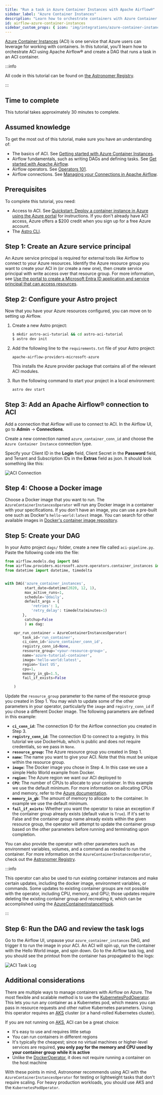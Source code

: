 ```yaml
---
title: "Run a task in Azure Container Instances with Apache Airflow®"
sidebar_label: "Azure Container Instances"
description: "Learn how to orchestrate containers with Azure Container Instances from your Apache Airflow® DAGs."
id: airflow-azure-container-instances
sidebar_custom_props: { icon: 'img/integrations/azure-container-instances.png' }
---
```


[Azure Container Instances](https://azure.microsoft.com/en-us/services/container-instances/) (ACI) is one service that Azure users can leverage for working with containers. In this tutorial, you'll learn how to orchestrate ACI using Apache Airflow® and create a DAG that runs a task in an ACI container.

:::info

All code in this tutorial can be found on [the Astronomer Registry](https://registry.astronomer.io/dags/azure-container-instance).

:::

## Time to complete

This tutorial takes approximately 30 minutes to complete.

## Assumed knowledge

To get the most out of this tutorial, make sure you have an understanding of:

- The basics of ACI. See [Getting started with Azure Container Instances](https://azure.microsoft.com/en-us/products/container-instances/#getting-started).
- Airflow fundamentals, such as writing DAGs and defining tasks. See [Get started with Apache Airflow](get-started-with-airflow.md).
- Airflow operators. See [Operators 101](what-is-an-operator.md).
- Airflow connections. See [Managing your Connections in Apache Airflow](connections.md).

## Prerequisites

To complete this tutorial, you need:

- Access to ACI. See [Quickstart: Deploy a container instance in Azure using the Azure portal](https://learn.microsoft.com/en-us/azure/container-instances/container-instances-quickstart-portal) for instructions. If you don't already have ACI access, Azure offers a $200 credit when you sign up for a free Azure account.
- The [Astro CLI](https://www.astronomer.io/docs/astro/cli/get-started).

## Step 1: Create an Azure service principal

An Azure service principal is required for external tools like Airflow to connect to your Azure resources. Identify the Azure resource group you want to create your ACI in (or create a new one), then create service principal with write access over that resource group. For more information, see [Use the portal to create a Microsoft Entra ID application and service principal that can access resources](https://learn.microsoft.com/en-us/entra/identity-platform/howto-create-service-principal-portal).

## Step 2: Configure your Astro project

Now that you have your Azure resources configured, you can move on to setting up Airflow.

1. Create a new Astro project:

    ```sh
    $ mkdir astro-aci-tutorial && cd astro-aci-tutorial
    $ astro dev init
    ```

2. Add the following line to the `requirements.txt` file of your Astro project:

    ```text
    apache-airflow-providers-microsoft-azure
    ```

    This installs the Azure provider package that contains all of the relevant ACI modules.

3. Run the following command to start your project in a local environment:

    ```sh
    astro dev start
    ```

## Step 3: Add an Apache Airflow® connection to ACI

Add a connection that Airflow will use to connect to ACI. In the Airflow UI, go to **Admin** -> **Connections**.

Create a new connection named `azure_container_conn_id` and choose the `Azure Container Instance` connection type.

Specify your Client ID in the **Login** field, Client Secret in the **Password** field, and Tenant and Subscription IDs in the **Extras** field as json. It should look something like this:

![ACI Connection](/img/guides/aci_connection.png)

## Step 4: Choose a Docker image

Choose a Docker image that you want to run. The `AzureContainerInstancesOperator` will run any Docker image in a container with your specifications. If you don't have an image, you can use a pre-built one such as Docker's `hello-world:latest` image. You can search for other available images in [Docker's container image repository](https://hub.docker.com/search?q=).

## Step 5: Create your DAG

In your Astro project `dags/` folder, create a new file called `aci-pipeline.py`. Paste the following code into the file:

```python
from airflow.models.dag import DAG
from airflow.providers.microsoft.azure.operators.container_instances import AzureContainerInstancesOperator
from datetime import datetime, timedelta


with DAG('azure_container_instances',
         start_date=datetime(2020, 12, 1),
         max_active_runs=1,
         schedule='@daily',
         default_args = {
            'retries': 1,
            'retry_delay': timedelta(minutes=1)
        },
         catchup=False
         ) as dag:

    opr_run_container = AzureContainerInstancesOperator(
        task_id='run_container',
        ci_conn_id='azure_container_conn_id',
        registry_conn_id=None,
        resource_group='<your-resource-group>',
        name='azure-tutorial-container',
        image='hello-world:latest',
        region='East US',
        cpu=1,
        memory_in_gb=1.5,
        fail_if_exists=False

    )
```

Update the `resource_group` parameter to the name of the resource group you created in Step 1. You may wish to update some of the other parameters in your operator, particularly the `image` and `registry_conn_id` if you chose a different Docker image. The following parameters are defined in this example:

- **`ci_conn_id`:** The connection ID for the Airflow connection you created in Step 3.
- **`registry_conn_id`:** The connection ID to connect to a registry. In this tutorial we use DockerHub, which is public and does not require credentials, so we pass in `None`.
- **`resource_group`:** The Azure resource group you created in Step 1.
- **`name`:** The name you want to give your ACI. Note that this must be unique within the resource group.
- **`image`:** The Docker image you chose in Step 4. In this case we use a simple Hello World example from Docker.
- **`region`:** The Azure region we want our ACI deployed to
- **`CPU`:** The number of CPUs to allocate to your container. In this example we use the default minimum. For more information on allocating CPUs and memory, refer to the [Azure documentation](https://docs.microsoft.com/en-us/azure/container-instances/container-instances-faq).
- **`memory_in_gb`**: The amount of memory to allocate to the container. In example we use the default minimum.
- **`fail_if_exists`:** Whether you want the operator to raise an exception if the container group already exists (default value is `True`). If it's set to False and the container group name already exists within the given resource group, the operator will attempt to update the container group based on the other parameters before running and terminating upon completion.

You can also provide the operator with other parameters such as environment variables, volumes, and a command as needed to run the container. For more information on the `AzureContainerInstancesOperator`, check out the [Astronomer Registry](https://registry.astronomer.io/providers/microsoft-azure/modules/azurecontainerinstancesoperator).

:::info

This operator can also be used to run existing container instances and make certain updates, including the docker image, environment variables, or commands. Some updates to existing container groups are not possible with the operator, including CPU, memory, and GPU; those updates require deleting the existing container group and recreating it, which can be accomplished using the [AzureContainerInstanceHook](https://registry.astronomer.io/providers/microsoft-azure/modules/azurecontainerinstancehook).

:::

## Step 6: Run the DAG and review the task logs

Go to the Airflow UI, unpause your `azure_container_instances` DAG, and trigger it to run the image in your ACI. An ACI will spin up, run the container with the Hello World image, and spin down. Go to the Airflow task log, and you should see the printout from the container has propagated to the logs:

![ACI Task Log](/img/guides/aci_task_log.png)

## Additional considerations

There are multiple ways to manage containers with Airflow on Azure. The most flexible and scalable method is to use the [KubernetesPodOperator](kubepod-operator.md). This lets you run any container as a Kubernetes pod, which means you can pass in resource requests and other native Kubernetes parameters. Using this operator requires an [AKS](https://azure.microsoft.com/en-us/services/kubernetes-service/) cluster (or a hand-rolled Kubernetes cluster).

If you are not running on [AKS](https://azure.microsoft.com/en-us/services/kubernetes-service/), ACI can be a great choice:

- It's easy to use and requires little setup
- You can run containers in different regions
- It's typically the cheapest; since no virtual machines or higher-level services are required, **you only pay for the memory and CPU used by your container group while it is active**
- Unlike the [DockerOperator](https://registry.astronomer.io/providers/docker/modules/dockeroperator), it does not require running a container on the host machine

With these points in mind, Astronomer recommends using ACI with the `AzureContainerInstancesOperator` for testing or lightweight tasks that don't require scaling. For heavy production workloads, you should use AKS and the `KubernetesPodOperator`.
